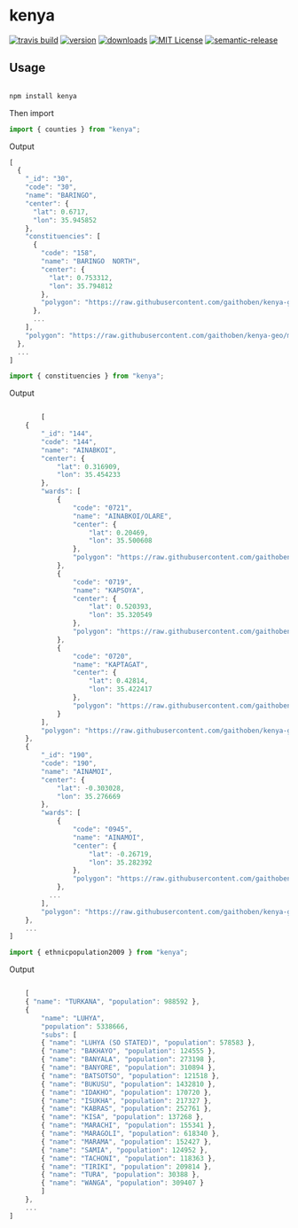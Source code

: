 # kenya

[![travis build](https://img.shields.io/travis/gaithoben/kenya.svg?style=flat-square)](https://travis-ci.org/gaithoben/kenya)
[![version](https://img.shields.io/npm/v/kenya.svg?style=flat-square)](http://npm.im/kenya)
[![downloads](https://img.shields.io/npm/dm/kenya.svg?style=flat-square)](http://npm-stat.com/charts.html?package=kenya&from=2015-08-01)
[![MIT License](https://img.shields.io/npm/l/kenya.svg?style=flat-square)](http://opensource.org/licenses/MIT)
[![semantic-release](https://img.shields.io/badge/%20%20%F0%9F%93%A6%F0%9F%9A%80-semantic--release-e10079.svg?style=flat-square)](https://github.com/semantic-release/semantic-release)

## Usage

```javascript

npm install kenya
```

Then import

```javascript
import { counties } from "kenya";
```

Output

```javascript
[
  {
    "_id": "30",
    "code": "30",
    "name": "BARINGO",
    "center": {
      "lat": 0.6717,
      "lon": 35.945852
    },
    "constituencies": [
      {
        "code": "158",
        "name": "BARINGO  NORTH",
        "center": {
          "lat": 0.753312,
          "lon": 35.794812
        },
        "polygon": "https://raw.githubusercontent.com/gaithoben/kenya-geo/master/constituency/constituencypolygons/158.json"
      },
      ...
    ],
    "polygon": "https://raw.githubusercontent.com/gaithoben/kenya-geo/master/county/countypolygons/30.json"
  },
  ...
]
```

```javascript
import { constituencies } from "kenya";
```

Output

```javascript

        [
    {
        "_id": "144",
        "code": "144",
        "name": "AINABKOI",
        "center": {
            "lat": 0.316909,
            "lon": 35.454233
        },
        "wards": [
            {
                "code": "0721",
                "name": "AINABKOI/OLARE",
                "center": {
                    "lat": 0.20469,
                    "lon": 35.500608
                },
                "polygon": "https://raw.githubusercontent.com/gaithoben/kenya-geo/master/ward/wardpolygons/0721.json"
            },
            {
                "code": "0719",
                "name": "KAPSOYA",
                "center": {
                    "lat": 0.520393,
                    "lon": 35.320549
                },
                "polygon": "https://raw.githubusercontent.com/gaithoben/kenya-geo/master/ward/wardpolygons/0719.json"
            },
            {
                "code": "0720",
                "name": "KAPTAGAT",
                "center": {
                    "lat": 0.42814,
                    "lon": 35.422417
                },
                "polygon": "https://raw.githubusercontent.com/gaithoben/kenya-geo/master/ward/wardpolygons/0720.json"
            }
        ],
        "polygon": "https://raw.githubusercontent.com/gaithoben/kenya-geo/master/constituency/constituencypolygons/144.json"
    },
    {
        "_id": "190",
        "code": "190",
        "name": "AINAMOI",
        "center": {
            "lat": -0.303028,
            "lon": 35.276669
        },
        "wards": [
            {
                "code": "0945",
                "name": "AINAMOI",
                "center": {
                    "lat": -0.26719,
                    "lon": 35.282392
                },
                "polygon": "https://raw.githubusercontent.com/gaithoben/kenya-geo/master/ward/wardpolygons/0945.json"
            },
          ...
        ],
        "polygon": "https://raw.githubusercontent.com/gaithoben/kenya-geo/master/constituency/constituencypolygons/190.json"
    },
    ...
]
```

```javascript
import { ethnicpopulation2009 } from "kenya";
```

Output

```javascript

    [
    { "name": "TURKANA", "population": 988592 },
    {
        "name": "LUHYA",
        "population": 5338666,
        "subs": [
        { "name": "LUHYA (SO STATED)", "population": 578583 },
        { "name": "BAKHAYO", "population": 124555 },
        { "name": "BANYALA", "population": 273198 },
        { "name": "BANYORE", "population": 310894 },
        { "name": "BATSOTSO", "population": 121518 },
        { "name": "BUKUSU", "population": 1432810 },
        { "name": "IDAKHO", "population": 170720 },
        { "name": "ISUKHA", "population": 217327 },
        { "name": "KABRAS", "population": 252761 },
        { "name": "KISA", "population": 137268 },
        { "name": "MARACHI", "population": 155341 },
        { "name": "MARAGOLI", "population": 618340 },
        { "name": "MARAMA", "population": 152427 },
        { "name": "SAMIA", "population": 124952 },
        { "name": "TACHONI", "population": 118363 },
        { "name": "TIRIKI", "population": 209814 },
        { "name": "TURA", "population": 30388 },
        { "name": "WANGA", "population": 309407 }
        ]
    },
    ...
]
```
